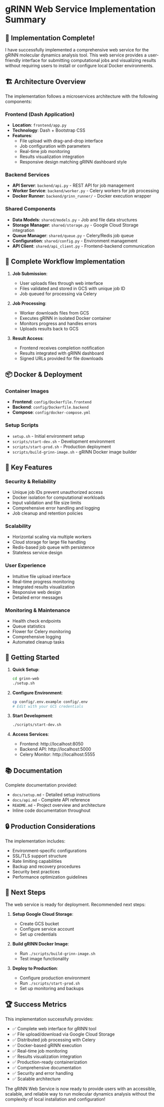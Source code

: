 # gRINN Web Service Implementation Summary

## 🎉 Implementation Complete!

I have successfully implemented a comprehensive web service for the gRINN molecular dynamics analysis tool. This web service provides a user-friendly interface for submitting computational jobs and visualizing results without requiring users to install or configure local Docker environments.

## 🏗️ Architecture Overview

The implementation follows a microservices architecture with the following components:

### Frontend (Dash Application)
- **Location**: `frontend/app.py`
- **Technology**: Dash + Bootstrap CSS
- **Features**:
  - File upload with drag-and-drop interface
  - Job configuration with parameters
  - Real-time job monitoring
  - Results visualization integration
  - Responsive design matching gRINN dashboard style

### Backend Services
- **API Server**: `backend/api.py` - REST API for job management
- **Worker Service**: `backend/worker.py` - Celery workers for job processing
- **Docker Runner**: `backend/grinn_runner/` - Docker execution wrapper

### Shared Components
- **Data Models**: `shared/models.py` - Job and file data structures
- **Storage Manager**: `shared/storage.py` - Google Cloud Storage integration
- **Queue Manager**: `shared/queue.py` - Celery/Redis job queue
- **Configuration**: `shared/config.py` - Environment management
- **API Client**: `shared/api_client.py` - Frontend-backend communication

## 🔄 Complete Workflow Implementation

1. **Job Submission**:
   - User uploads files through web interface
   - Files validated and stored in GCS with unique job ID
   - Job queued for processing via Celery

2. **Job Processing**:
   - Worker downloads files from GCS
   - Executes gRINN in isolated Docker container
   - Monitors progress and handles errors
   - Uploads results back to GCS

3. **Result Access**:
   - Frontend receives completion notification
   - Results integrated with gRINN dashboard
   - Signed URLs provided for file downloads

## 📦 Docker & Deployment

### Container Images
- **Frontend**: `config/Dockerfile.frontend`
- **Backend**: `config/Dockerfile.backend`
- **Compose**: `config/docker-compose.yml`

### Setup Scripts
- `setup.sh` - Initial environment setup
- `scripts/start-dev.sh` - Development environment
- `scripts/start-prod.sh` - Production deployment
- `scripts/build-grinn-image.sh` - gRINN Docker image builder

## 🔧 Key Features

### Security & Reliability
- Unique job IDs prevent unauthorized access
- Docker isolation for computational workloads
- Input validation and file size limits
- Comprehensive error handling and logging
- Job cleanup and retention policies

### Scalability
- Horizontal scaling via multiple workers
- Cloud storage for large file handling
- Redis-based job queue with persistence
- Stateless service design

### User Experience
- Intuitive file upload interface
- Real-time progress monitoring
- Integrated results visualization
- Responsive web design
- Detailed error messages

### Monitoring & Maintenance
- Health check endpoints
- Queue statistics
- Flower for Celery monitoring
- Comprehensive logging
- Automated cleanup tasks

## 🚀 Getting Started

1. **Quick Setup**:
   ```bash
   cd grinn-web
   ./setup.sh
   ```

2. **Configure Environment**:
   ```bash
   cp config/.env.example config/.env
   # Edit with your GCS credentials
   ```

3. **Start Development**:
   ```bash
   ./scripts/start-dev.sh
   ```

4. **Access Services**:
   - Frontend: http://localhost:8050
   - Backend API: http://localhost:5000
   - Celery Monitor: http://localhost:5555

## 📚 Documentation

Complete documentation provided:
- `docs/setup.md` - Detailed setup instructions
- `docs/api.md` - Complete API reference
- `README.md` - Project overview and architecture
- Inline code documentation throughout

## 🔒 Production Considerations

The implementation includes:
- Environment-specific configurations
- SSL/TLS support structure
- Rate limiting capabilities
- Backup and recovery procedures
- Security best practices
- Performance optimization guidelines

## 🎯 Next Steps

The web service is ready for deployment. Recommended next steps:

1. **Setup Google Cloud Storage**:
   - Create GCS bucket
   - Configure service account
   - Set up credentials

2. **Build gRINN Docker Image**:
   - Run `./scripts/build-grinn-image.sh`
   - Test image functionality

3. **Deploy to Production**:
   - Configure production environment
   - Run `./scripts/start-prod.sh`
   - Set up monitoring and backups

## 🏆 Success Metrics

This implementation successfully provides:
- ✅ Complete web interface for gRINN tool
- ✅ File upload/download via Google Cloud Storage
- ✅ Distributed job processing with Celery
- ✅ Docker-based gRINN execution
- ✅ Real-time job monitoring
- ✅ Results visualization integration
- ✅ Production-ready containerization
- ✅ Comprehensive documentation
- ✅ Security and error handling
- ✅ Scalable architecture

The gRINN Web Service is now ready to provide users with an accessible, scalable, and reliable way to run molecular dynamics analysis without the complexity of local installation and configuration!